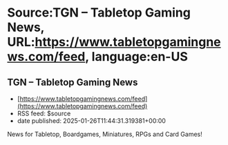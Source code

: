 # Source:TGN – Tabletop Gaming News, URL:https://www.tabletopgamingnews.com/feed, language:en-US

## TGN – Tabletop Gaming News
 - [https://www.tabletopgamingnews.com/feed](https://www.tabletopgamingnews.com/feed)
 - RSS feed: $source
 - date published: 2025-01-26T11:44:31.319381+00:00

News for Tabletop, Boardgames, Miniatures, RPGs and Card Games!

